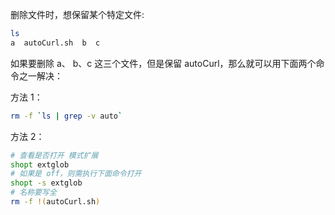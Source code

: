 删除文件时，想保留某个特定文件:
```sh
ls
a  autoCurl.sh  b  c
```
如果要删除 a、 b、c 这三个文件，但是保留 autoCurl，那么就可以用下面两个命令之一解决：  

方法 1：
```sh
rm -f `ls | grep -v auto`
```

方法 2：
```sh
# 查看是否打开 模式扩展
shopt extglob
# 如果是 off，则需执行下面命令打开
shopt -s extglob
# 名称要写全
rm -f !(autoCurl.sh)
```